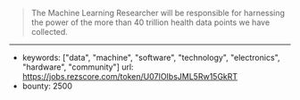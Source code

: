 >The Machine Learning Researcher will be responsible for harnessing the power of the more than 40 trillion health data points we have collected.
------
- keywords: ["data", "machine", "software", "technology", "electronics", "hardware", "community"]
url: https://jobs.rezscore.com/token/U07IOIbsJML5Rw15GkRT
- bounty: 2500
